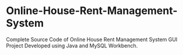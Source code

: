 # Online-House-Rent-Management-System
Complete Source Code of Online House Rent Management System GUI Project Developed using Java and MySQL Workbench.
